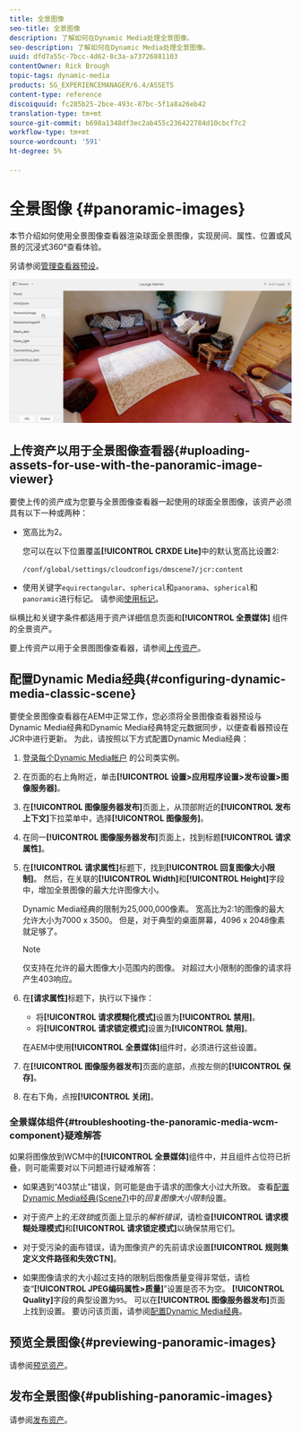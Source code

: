```yaml
---
title: 全景图像
seo-title: 全景图像
description: 了解如何在Dynamic Media处理全景图像。
seo-description: 了解如何在Dynamic Media处理全景图像。
uuid: dfd7a55c-7bcc-4d62-8c3a-a73726881103
contentOwner: Rick Brough
topic-tags: dynamic-media
products: SG_EXPERIENCEMANAGER/6.4/ASSETS
content-type: reference
discoiquuid: fc285b25-2bce-493c-87bc-5f1a8a26eb42
translation-type: tm+mt
source-git-commit: b698a1348df3ec2ab455c236422784d10cbcf7c2
workflow-type: tm+mt
source-wordcount: '591'
ht-degree: 5%

---
```



# 全景图像 {#panoramic-images}

本节介绍如何使用全景图像查看器渲染球面全景图像，实现房间、属性、位置或风景的沉浸式360°查看体验。

另请参阅[管理查看器预设](managing-viewer-presets.md)。

![panoramic-image2](assets/panoramic-image2.png)

## 上传资产以用于全景图像查看器{#uploading-assets-for-use-with-the-panoramic-image-viewer}

要使上传的资产成为您要与全景图像查看器一起使用的球面全景图像，该资产必须具有以下一种或两种：

* 宽高比为2。

   您可以在以下位置覆盖&#x200B;**[!UICONTROL CRXDE Lite]**&#x200B;中的默认宽高比设置2:

   `/conf/global/settings/cloudconfigs/dmscene7/jcr:content`

* 使用关键字`equirectangular`、`spherical`和`panorama`、`spherical`和`panoramic`进行标记。 请参阅[使用标记](/help/sites-authoring/tags.md)。

纵横比和关键字条件都适用于资产详细信息页面和&#x200B;**[!UICONTROL 全景媒体]** 组件的全景资产。

要上传资产以用于全景图图像查看器，请参阅[上传资产](managing-assets-touch-ui.md#uploading-assets)。

## 配置Dynamic Media经典{#configuring-dynamic-media-classic-scene}

要使全景图像查看器在AEM中正常工作，您必须将全景图像查看器预设与Dynamic Media经典和Dynamic Media经典特定元数据同步，以便查看器预设在JCR中进行更新。 为此，请按照以下方式配置Dynamic Media经典：

1. [登录每个Dynamic Media帐户](https://www.adobe.com/marketing-cloud/experience-manager/scene7-login.html) 的公司类实例。

1. 在页面的右上角附近，单击&#x200B;**[!UICONTROL 设置>应用程序设置>发布设置>图像服务器]**。
1. 在&#x200B;**[!UICONTROL 图像服务器发布]**&#x200B;页面上，从顶部附近的&#x200B;**[!UICONTROL 发布上下文]**&#x200B;下拉菜单中，选择&#x200B;**[!UICONTROL 图像服务]**。

1. 在同一&#x200B;**[!UICONTROL 图像服务器发布]**&#x200B;页面上，找到标题&#x200B;**[!UICONTROL 请求属性]**。
1. 在&#x200B;**[!UICONTROL 请求属性]**&#x200B;标题下，找到&#x200B;**[!UICONTROL 回复图像大小限制]**。 然后，在关联的&#x200B;**[!UICONTROL Width]**&#x200B;和&#x200B;**[!UICONTROL Height]**&#x200B;字段中，增加全景图像的最大允许图像大小。

   Dynamic Media经典的限制为25,000,000像素。 宽高比为2:1的图像的最大允许大小为7000 x 3500。 但是，对于典型的桌面屏幕，4096 x 2048像素就足够了。

   >[!NOTE]
   >
   >仅支持在允许的最大图像大小范围内的图像。 对超过大小限制的图像的请求将产生403响应。

1. 在&#x200B;**[请求属性]**&#x200B;标题下，执行以下操作：

   * 将&#x200B;**[!UICONTROL 请求模糊化模式]**&#x200B;设置为&#x200B;**[!UICONTROL 禁用]**。
   * 将&#x200B;**[!UICONTROL 请求锁定模式]**&#x200B;设置为&#x200B;**[!UICONTROL 禁用]**。

   在AEM中使用&#x200B;**[!UICONTROL 全景媒体]**&#x200B;组件时，必须进行这些设置。

1. 在&#x200B;**[!UICONTROL 图像服务器发布]**&#x200B;页面的底部，点按左侧的&#x200B;**[!UICONTROL 保存]**。

1. 在右下角，点按&#x200B;**[!UICONTROL 关闭]**。

### 全景媒体组件{#troubleshooting-the-panoramic-media-wcm-component}疑难解答

如果将图像放到WCM中的&#x200B;**[!UICONTROL 全景媒体]**&#x200B;组件中，并且组件占位符已折叠，则可能需要对以下问题进行疑难解答：

* 如果遇到“403禁止”错误，则可能是由于请求的图像大小过大所致。 查看[配置Dynamic Media经典(Scene7)](#configuring-dynamic-media-classic-scene)中的&#x200B;*回复图像大小限制*&#x200B;设置。

* 对于资产上的&#x200B;*无效锁*&#x200B;或页面上显示的&#x200B;*解析错误*，请检查&#x200B;**[!UICONTROL 请求模糊处理模式]**&#x200B;和&#x200B;**[!UICONTROL 请求锁定模式]**&#x200B;以确保禁用它们。
* 对于受污染的画布错误，请为图像资产的先前请求设置&#x200B;**[!UICONTROL 规则集定义文件路径和失效CTN]**。
* 如果图像请求的大小超过支持的限制后图像质量变得非常低，请检查“**[!UICONTROL JPEG编码属性>质量]**”设置是否不为空。 **[!UICONTROL Quality]**&#x200B;字段的典型设置为`95`。 可以在&#x200B;**[!UICONTROL 图像服务器发布]**&#x200B;页面上找到设置。 要访问该页面，请参阅[配置Dynamic Media经典](#configuring-dynamic-media-classic-scene)。

## 预览全景图像{#previewing-panoramic-images}

请参阅[预览资产](previewing-assets.md)。

## 发布全景图像{#publishing-panoramic-images}

请参阅[发布资产](publishing-dynamicmedia-assets.md)。
